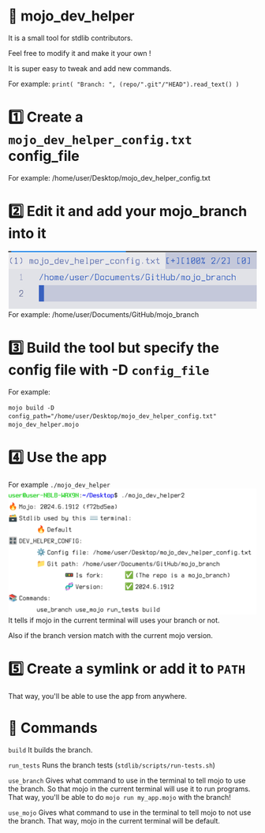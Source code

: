 # 🦺 mojo_dev_helper
It is a small tool for stdlib contributors.

Feel free to modify it and make it your own !

It is super easy to tweak and add new commands.

For example: `print( "Branch: ", (repo/".git"/"HEAD").read_text() )`

# 1️⃣  Create a `mojo_dev_helper_config.txt` config_file
For example: /home/user/Desktop/mojo_dev_helper_config.txt

# 2️⃣  Edit it and add your mojo_branch into it
<img src="./edit.png">
For example: /home/user/Documents/GitHub/mojo_branch

# 3️⃣  Build the tool but specify the config file with -D `config_file`
For example:

`
mojo build -D config_path="/home/user/Desktop/mojo_dev_helper_config.txt" mojo_dev_helper.mojo
`

# 4️⃣  Use the app
For example `./mojo_dev_helper`
<img src="./app.png">
It tells if mojo in the current terminal will uses your branch or not.

Also if the branch version match with the current mojo version.

# 5️⃣  Create a symlink or add it to `PATH` 
That way, you'll be able to use the app from anywhere.

# 📖 Commands
`build`
It builds the branch.

`run_tests`
Runs the branch tests (`stdlib/scripts/run-tests.sh`)

`use_branch`
Gives what command to use in the terminal to tell mojo to use the branch.
So that mojo in the current terminal will use it to run programs.
That way, you'll be able to do `mojo run my_app.mojo` with the branch!

`use_mojo`
Gives what command to use in the terminal to tell mojo to not use the branch.
That way, mojo in the current terminal will be default.
